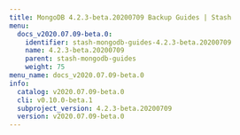 ```yaml
---
title: MongoDB 4.2.3-beta.20200709 Backup Guides | Stash
menu:
  docs_v2020.07.09-beta.0:
    identifier: stash-mongodb-guides-4.2.3-beta.20200709
    name: 4.2.3-beta.20200709
    parent: stash-mongodb-guides
    weight: 75
menu_name: docs_v2020.07.09-beta.0
info:
  catalog: v2020.07.09-beta.0
  cli: v0.10.0-beta.1
  subproject_version: 4.2.3-beta.20200709
  version: v2020.07.09-beta.0
---
```


